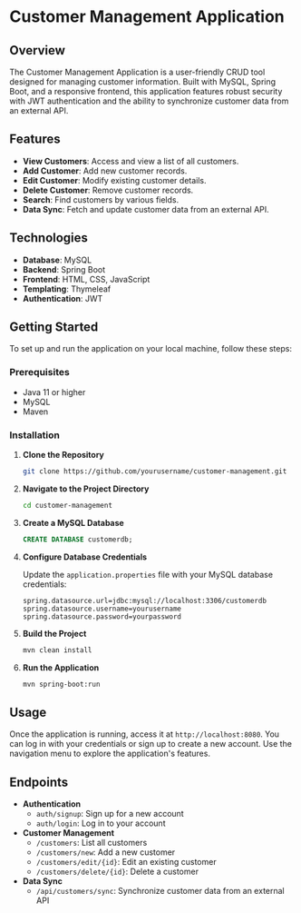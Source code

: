 # Customer Management Application

## Overview

The Customer Management Application is a user-friendly CRUD tool designed for managing customer information. Built with MySQL, Spring Boot, and a responsive frontend, this application features robust security with JWT authentication and the ability to synchronize customer data from an external API.

## Features

- **View Customers**: Access and view a list of all customers.
- **Add Customer**: Add new customer records.
- **Edit Customer**: Modify existing customer details.
- **Delete Customer**: Remove customer records.
- **Search**: Find customers by various fields.
- **Data Sync**: Fetch and update customer data from an external API.

## Technologies

- **Database**: MySQL
- **Backend**: Spring Boot
- **Frontend**: HTML, CSS, JavaScript
- **Templating**: Thymeleaf
- **Authentication**: JWT

## Getting Started

To set up and run the application on your local machine, follow these steps:

### Prerequisites

- Java 11 or higher
- MySQL
- Maven

### Installation

1. **Clone the Repository**
    ```sh
    git clone https://github.com/yourusername/customer-management.git
    ```

2. **Navigate to the Project Directory**
    ```sh
    cd customer-management
    ```

3. **Create a MySQL Database**
    ```sql
    CREATE DATABASE customerdb;
    ```

4. **Configure Database Credentials**

   Update the `application.properties` file with your MySQL database credentials:
    ```properties
    spring.datasource.url=jdbc:mysql://localhost:3306/customerdb
    spring.datasource.username=yourusername
    spring.datasource.password=yourpassword
    ```

5. **Build the Project**
    ```sh
    mvn clean install
    ```

6. **Run the Application**
    ```sh
    mvn spring-boot:run
    ```

## Usage

Once the application is running, access it at `http://localhost:8080`. You can log in with your credentials or sign up to create a new account. Use the navigation menu to explore the application's features.

## Endpoints

- **Authentication**
  - `auth/signup`: Sign up for a new account
  - `auth/login`: Log in to your account
- **Customer Management**
  - `/customers`: List all customers
  - `/customers/new`: Add a new customer
  - `/customers/edit/{id}`: Edit an existing customer
  - `/customers/delete/{id}`: Delete a customer
- **Data Sync**
  - `/api/customers/sync`: Synchronize customer data from an external API
